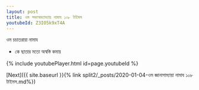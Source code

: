```yaml
---
layout: post
title: ওম সভাঅভ্যাভ্যায় নামায ১০৮ টাইমস
youtubeId: Z3IO5k9xT4A
---
```

 
 
 ওম চচাতরায়া নামায  
 
 -  কে ছাতার মতো অস্বস্তি কমায় 
 
  
 
  
 
 
 
 
 
 


{% include youtubePlayer.html id=page.youtubeId %}
 
[Next]({{ site.baseurl }}{% link  split2/_posts/2020-01-04-ওম জ্ঞানাগাম্যায়া নামায ১০৮ টাইমস.md%})
 
